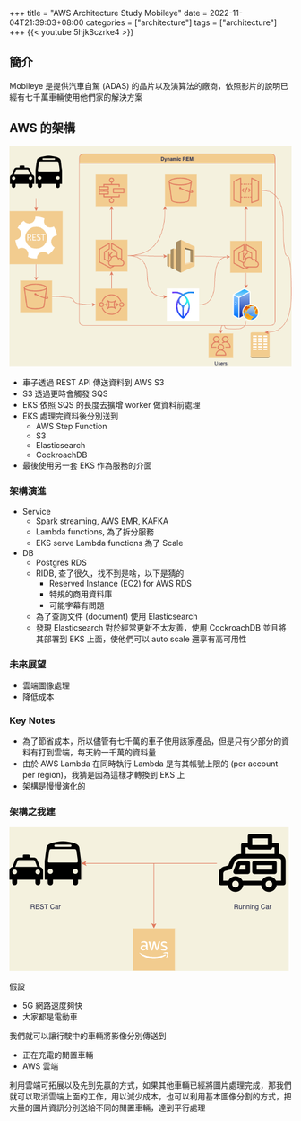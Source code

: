 +++
title = "AWS Architecture Study Mobileye"
date = 2022-11-04T21:39:03+08:00
categories = ["architecture"]
tags = ["architecture"]
+++
{{< youtube 5hjkSczrke4 >}}

## 簡介
Mobileye 是提供汽車自駕 (ADAS) 的晶片以及演算法的廠商，依照影片的說明已經有七千萬車輛使用他們家的解決方案
## AWS 的架構
![Mobileye Architecture](/img/2022/11/MobileyeAWSArchitecture.png)

- 車子透過 REST API 傳送資料到 AWS S3
- S3 透過更時會觸發 SQS
- EKS 依照 SQS 的長度去擴增 worker 做資料前處理
- EKS 處理完資料後分別送到
  - AWS Step Function
  - S3
  - Elasticsearch
  - CockroachDB
- 最後使用另一套 EKS 作為服務的介面
### 架構演進
- Service
  - Spark streaming, AWS EMR, KAFKA
  - Lambda functions, 為了拆分服務
  - EKS serve Lambda functions 為了 Scale
- DB
  - Postgres RDS
  - RIDB, 查了很久，找不到是啥，以下是猜的
    - Reserved Instance (EC2) for AWS RDS
    - 特規的商用資料庫
    - 可能字幕有問題
  - 為了查詢文件 (document) 使用 Elasticsearch
  - 發現 Elasticsearch 對於經常更新不太友善，使用 CockroachDB 並且將其部署到 EKS 上面，使他們可以 auto scale 還享有高可用性
### 未來展望
- 雲端圖像處理
- 降低成本
### Key Notes
- 為了節省成本，所以儘管有七千萬的車子使用該家產品，但是只有少部分的資料有打到雲端，每天約一千萬的資料量
- 由於 AWS Lambda 在同時執行 Lambda 是有其帳號上限的 (per account per region)，我猜是因為這樣才轉換到 EKS 上
- 架構是慢慢演化的
### 架構之我建
![MyMobileye IoT Architecture](/img/2022/11/MyMobileyeIoTArchitecture.png)

假設
  - 5G 網路速度夠快
  - 大家都是電動車

我們就可以讓行駛中的車輛將影像分別傳送到
- 正在充電的閒置車輛
- AWS 雲端

利用雲端可拓展以及先到先贏的方式，如果其他車輛已經將圖片處理完成，那我們就可以取消雲端上面的工作，用以減少成本，也可以利用基本圖像分割的方式，把大量的圖片資訊分別送給不同的閒置車輛，達到平行處理
